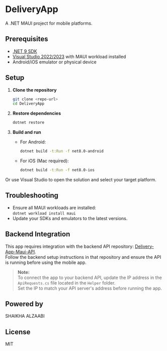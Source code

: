 # DeliveryApp

A .NET MAUI project for mobile platforms.

## Prerequisites

- [.NET 9 SDK](https://dotnet.microsoft.com/download)
- [Visual Studio 2022/2023](https://visualstudio.microsoft.com/) with MAUI workload installed
- Android/iOS emulator or physical device

## Setup

1. **Clone the repository**
    ```bash
    git clone <repo-url>
    cd DeliveryApp
    ```

2. **Restore dependencies**
    ```bash
    dotnet restore
    ```

3. **Build and run**
    - For Android:
      ```bash
      dotnet build -t:Run -f net8.0-android
      ```
    - For iOS (Mac required):
      ```bash
      dotnet build -t:Run -f net8.0-ios
      ```

Or use Visual Studio to open the solution and select your target platform.

## Troubleshooting

- Ensure all MAUI workloads are installed:  
  `dotnet workload install maui`
- Update your SDKs and emulators to the latest versions.


## Backend Integration

This app requires integration with the backend API repository: [Delivery-App-Maui-API](https://github.com/Shaikhaalzaabi2004/Delivery-App-Maui-API).  
Follow the backend setup instructions in that repository and ensure the API is running before using the mobile app.

> **Note:**  
> To connect the app to your backend API, update the IP address in the `ApiRequests.cs` file located in the `Helper` folder.  
> Set the IP to match your API server's address before running the app.

## Powered by

SHAIKHA ALZAABI

## License

MIT